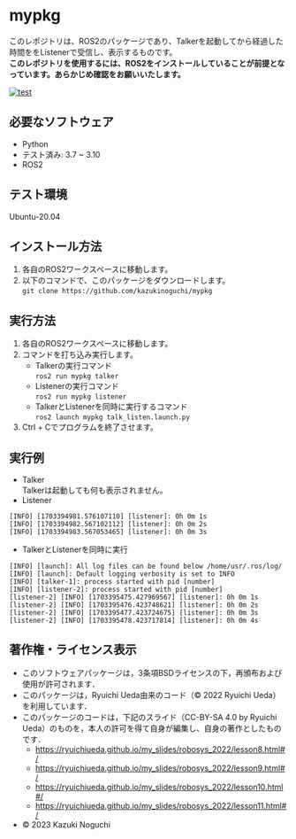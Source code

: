 # mypkg
このレポジトリは、ROS2のパッケージであり、Talkerを起動してから経過した時間ををListenerで受信し、表示するものです。  
**このレポジトリを使用するには、ROS2をインストールしていることが前提となっています。あらかじめ確認をお願いいたします。**

[![test](https://github.com/kazukinoguchi/mypkg/actions/workflows/test.yml/badge.svg)](https://github.com/kazukinoguchi/mypkg/actions/workflows/test.yml)

## 必要なソフトウェア
* Python
 * テスト済み: 3.7 ~ 3.10
* ROS2

## テスト環境
Ubuntu-20.04

## インストール方法
1. 各自のROS2ワークスペースに移動します。
1. 以下のコマンドで、このパッケージをダウンロードします。  
`git clone https://github.com/kazukinoguchi/mypkg`

## 実行方法
1. 各自のROS2ワークスペースに移動します。
1. コマンドを打ち込み実行します。
   * Talkerの実行コマンド  
   `ros2 run mypkg talker`  
   * Listenerの実行コマンド  
   `ros2 run mypkg listener`  
   * TalkerとListenerを同時に実行するコマンド  
   `ros2 launch mypkg talk_listen.launch.py`  
1. Ctrl + Cでプログラムを終了させます。

## 実行例
* Talker  
Talkerは起動しても何も表示されません。  
* Listener  
```
[INFO] [1703394981.576107110] [listener]: 0h 0m 1s
[INFO] [1703394982.567102112] [listener]: 0h 0m 2s
[INFO] [1703394983.567053465] [listener]: 0h 0m 3s
```
* TalkerとListenerを同時に実行
```
[INFO] [launch]: All log files can be found below /home/usr/.ros/log/
[INFO] [launch]: Default logging verbosity is set to INFO
[INFO] [talker-1]: process started with pid [number]
[INFO] [listener-2]: process started with pid [number]
[listener-2] [INFO] [1703395475.427969567] [listener]: 0h 0m 1s
[listener-2] [INFO] [1703395476.423748621] [listener]: 0h 0m 2s
[listener-2] [INFO] [1703395477.423724675] [listener]: 0h 0m 3s
[listener-2] [INFO] [1703395478.423717814] [listener]: 0h 0m 4s
```
## 著作権・ライセンス表示
* このソフトウェアパッケージは，3条項BSDライセンスの下，再頒布および使用が許可されます．
* このパッケージは，Ryuichi Ueda由来のコード（© 2022 Ryuichi Ueda）を利用しています．
* このパッケージのコードは，下記のスライド（CC-BY-SA 4.0 by Ryuichi Ueda）のものを，本人の許可を得て自身が編集し、自身の著作としたものです．
    * https://ryuichiueda.github.io/my_slides/robosys_2022/lesson8.html#/
    * https://ryuichiueda.github.io/my_slides/robosys_2022/lesson9.html#/
    * https://ryuichiueda.github.io/my_slides/robosys_2022/lesson10.html#/
    * https://ryuichiueda.github.io/my_slides/robosys_2022/lesson11.html#/
* © 2023 Kazuki Noguchi
